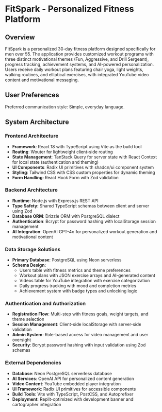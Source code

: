 # FitSpark - Personalized Fitness Platform

## Overview

FitSpark is a personalized 30-day fitness platform designed specifically for men over 55. The application provides customized workout programs with three distinct motivational themes (Fun, Aggressive, and Drill Sergeant), progress tracking, achievement systems, and AI-powered personalization. Users receive daily workout plans featuring chair yoga, light weights, walking routines, and elliptical exercises, with integrated YouTube video content and motivational messaging.

## User Preferences

Preferred communication style: Simple, everyday language.

## System Architecture

### Frontend Architecture
- **Framework**: React 18 with TypeScript using Vite as the build tool
- **Routing**: Wouter for lightweight client-side routing
- **State Management**: TanStack Query for server state with React Context for local state (authentication and theming)
- **UI Components**: Radix UI primitives with shadcn/ui component system
- **Styling**: Tailwind CSS with CSS custom properties for dynamic theming
- **Form Handling**: React Hook Form with Zod validation

### Backend Architecture
- **Runtime**: Node.js with Express.js REST API
- **Type Safety**: Shared TypeScript schemas between client and server using Zod
- **Database ORM**: Drizzle ORM with PostgreSQL dialect
- **Authentication**: Bcrypt for password hashing with localStorage session management
- **AI Integration**: OpenAI GPT-4o for personalized workout generation and motivational content

### Data Storage Solutions
- **Primary Database**: PostgreSQL using Neon serverless
- **Schema Design**: 
  - Users table with fitness metrics and theme preferences
  - Workout plans with JSON exercise arrays and AI-generated content
  - Videos table for YouTube integration with exercise categorization
  - Daily progress tracking with mood and completion metrics
  - Achievement system with badge types and unlocking logic

### Authentication and Authorization
- **Registration Flow**: Multi-step with fitness goals, weight targets, and theme selection
- **Session Management**: Client-side localStorage with server-side validation
- **Admin System**: Role-based access for video management and user oversight
- **Security**: Bcrypt password hashing with input validation using Zod schemas

### External Dependencies
- **Database**: Neon PostgreSQL serverless database
- **AI Services**: OpenAI API for personalized content generation
- **Video Content**: YouTube embedded player integration
- **UI Framework**: Radix UI primitives for accessible components
- **Build Tools**: Vite with TypeScript, PostCSS, and Autoprefixer
- **Deployment**: Replit-optimized with development banner and cartographer integration